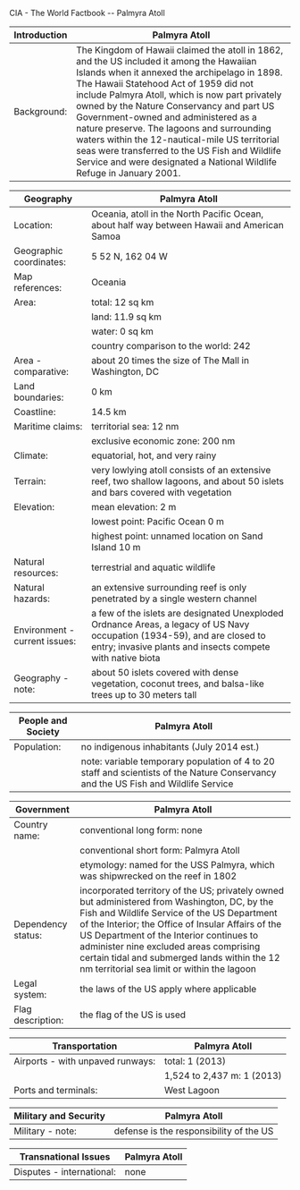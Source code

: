 CIA - The World Factbook -- Palmyra Atoll

| Introduction | Palmyra Atoll |
| --- | --- |
| Background: | The Kingdom of Hawaii claimed the atoll in 1862, and the US included it among the Hawaiian Islands when it annexed the archipelago in 1898. The Hawaii Statehood Act of 1959 did not include Palmyra Atoll, which is now part privately owned by the Nature Conservancy and part US Government-owned and administered as a nature preserve. The lagoons and surrounding waters within the 12-nautical-mile US territorial seas were transferred to the US Fish and Wildlife Service and were designated a National Wildlife Refuge in January 2001. |

| Geography | Palmyra Atoll |
| --- | --- |
| Location: | Oceania, atoll in the North Pacific Ocean, about half way between Hawaii and American Samoa |
| Geographic coordinates: | 5 52 N, 162 04 W |
| Map references: | Oceania |
| Area: | total: 12 sq km |
| | land: 11.9 sq km |
| | water: 0 sq km |
| | country comparison to the world: 242 |
| Area - comparative: | about 20 times the size of The Mall in Washington, DC |
| Land boundaries: | 0 km |
| Coastline: | 14.5 km |
| Maritime claims: | territorial sea: 12 nm |
| | exclusive economic zone: 200 nm |
| Climate: | equatorial, hot, and very rainy |
| Terrain: | very lowlying atoll consists of an extensive reef, two shallow lagoons, and about 50 islets and bars covered with vegetation |
| Elevation: | mean elevation: 2 m |
| | lowest point: Pacific Ocean 0 m |
| | highest point: unnamed location on Sand Island 10 m |
| Natural resources: | terrestrial and aquatic wildlife |
| Natural hazards: | an extensive surrounding reef is only penetrated by a single western channel |
| Environment - current issues: | a few of the islets are designated Unexploded Ordnance Areas, a legacy of US Navy occupation (1934-59), and are closed to entry; invasive plants and insects compete with native biota |
| Geography - note: | about 50 islets covered with dense vegetation, coconut trees, and balsa-like trees up to 30 meters tall |

| People and Society | Palmyra Atoll |
| --- | --- |
| Population: | no indigenous inhabitants (July 2014 est.) |
| | note: variable temporary population of 4 to 20 staff and scientists of the Nature Conservancy and the US Fish and Wildlife Service |

| Government | Palmyra Atoll |
| --- | --- |
| Country name: | conventional long form: none |
| | conventional short form: Palmyra Atoll |
| | etymology: named for the USS Palmyra, which was shipwrecked on the reef in 1802 |
| Dependency status: | incorporated territory of the US; privately owned but administered from Washington, DC, by the Fish and Wildlife Service of the US Department of the Interior; the Office of Insular Affairs of the US Department of the Interior continues to administer nine excluded areas comprising certain tidal and submerged lands within the 12 nm territorial sea limit or within the lagoon |
| Legal system: | the laws of the US apply where applicable |
| Flag description: | the flag of the US is used |

| Transportation | Palmyra Atoll |
| --- | --- |
| Airports - with unpaved runways: | total: 1 (2013) |
| | 1,524 to 2,437 m: 1 (2013) |
| Ports and terminals: | West Lagoon |

| Military and Security | Palmyra Atoll |
| --- | --- |
| Military - note: | defense is the responsibility of the US |

| Transnational Issues | Palmyra Atoll |
| --- | --- |
| Disputes - international: | none |
